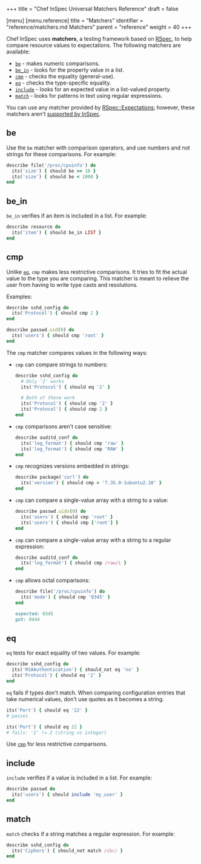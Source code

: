 +++
title = "Chef InSpec Universal Matchers Reference"
draft = false


[menu]
  [menu.reference]
    title = "Matchers"
    identifier = "reference/matchers.md Matchers"
    parent = "reference"
    weight = 40
+++

Chef InSpec uses **matchers**, a testing framework based on [RSpec](https://rspec.info/), to help compare resource values to expectations. The following matchers are available:

- [`be`](#be) - makes numeric comparisons.
- [`be_in`](#be_in) - looks for the property value in a list.
- [`cmp`](#cmp) - checks the equality (general-use).
- [`eq`](#eq) - checks the type-specific equality.
- [`include`](#include) - looks for an expected value in a list-valued property.
- [`match`](#match) - looks for patterns in text using regular expressions.

You can use any matcher provided by [RSpec::Expectations](https://relishapp.com/rspec/rspec-expectations/docs); however, these matchers aren't [supported by InSpec](/inspec_and_friends/#rspec).

## be

Use the `be` matcher with comparison operators, and use numbers and not strings for these comparisons. For example:

```ruby
describe file('/proc/cpuinfo') do
  its('size') { should be >= 10 }
  its('size') { should be < 1000 }
end
```

## be_in

`be_in` verifies if an item is included in a list. For example:

```ruby
describe resource do
  its('item') { should be_in LIST }
end
```

## cmp

Unlike [`eq`](#eq), `cmp` makes less restrictive comparisons. It tries to fit the actual value to the type you are comparing. This matcher is meant to relieve the user from having to write type casts and resolutions.

Examples:

```ruby
describe sshd_config do
  its('Protocol') { should cmp 2 }
end

describe passwd.uid(0) do
  its('users') { should cmp 'root' }
end
```

The `cmp` matcher compares values in the following ways:

- `cmp` can compare strings to numbers:

  ```ruby
  describe sshd_config do
    # Only '2' works
    its('Protocol') { should eq '2' }

    # Both of these work
    its('Protocol') { should cmp '2' }
    its('Protocol') { should cmp 2 }
  end
  ```

- `cmp` comparisons aren't case sensitive:

  ```ruby
  describe auditd_conf do
    its('log_format') { should cmp 'raw' }
    its('log_format') { should cmp 'RAW' }
  end
  ```

- `cmp` recognizes versions embedded in strings:

  ```ruby
  describe package('curl') do
    its('version') { should cmp > '7.35.0-1ubuntu2.10' }
  end
  ```

- `cmp` can compare a single-value array with a string to a value:

  ```ruby
  describe passwd.uids(0) do
    its('users') { should cmp 'root' }
    its('users') { should cmp ['root'] }
  end
  ```

- `cmp` can compare a single-value array with a string to a regular expression:

  ```ruby
  describe auditd_conf do
    its('log_format') { should cmp /raw/i }
  end
  ```

- `cmp` allows octal comparisons:

  ```ruby
  describe file('/proc/cpuinfo') do
    its('mode') { should cmp '0345' }
  end

  expected: 0345
  got: 0444
  ```

## eq

`eq` tests for exact equality of two values. For example:

```ruby
describe sshd_config do
  its('RSAAuthentication') { should_not eq 'no' }
  its('Protocol') { should eq '2' }
end
```

`eq` fails if types don't match. When comparing configuration entries that take numerical values, don't use quotes as it becomes a string.

```ruby
its('Port') { should eq '22' }
# passes

its('Port') { should eq 22 }
# fails: '2' != 2 (string vs integer)
```

Use [`cmp`](#cmp) for less restrictive comparisons.

## include

`include` verifies if a value is included in a list. For example:

```ruby
describe passwd do
  its('users') { should include 'my_user' }
end
```

## match

`match` checks if a string matches a regular expression. For example:

```ruby
describe sshd_config do
  its('Ciphers') { should_not match /cbc/ }
end
```
